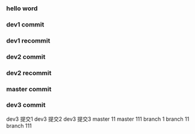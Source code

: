 ### hello word
### dev1 commit
### dev1 recommit
### dev2 commit
### dev2 recommit
### master commit
### dev3 commit
dev3  提交1
dev3  提交2
dev3  提交3
master 11
master 111
branch 1
branch 11
branch 111